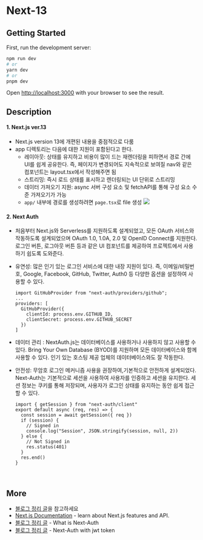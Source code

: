 # Next-13

## Getting Started

First, run the development server:

```bash
npm run dev
# or
yarn dev
# or
pnpm dev
```

Open [http://localhost:3000](http://localhost:3000) with your browser to see the result.

## Description

#### 1. Next.js ver.13

- Next.js version 13에 개편된 내용을 중점적으로 다룸
- app 디렉토리는 다음에 대한 지원이 포함된다고 한다.
  - 레이아웃: 상태를 유지하고 비용이 많이 드는 재렌더링을 피하면서 경로 간에 UI를 쉽게 공유한다. 즉, 페이지가 변경되어도 지속적으로 보여질 nav와 같은 컴포넌트는 layout.tsx에서 작성해주면 됨
  - 스트리밍: 즉시 로드 상태를 표시하고 렌더링되는 UI 단위로 스트리밍
  - 데이터 가져오기 지원: async 서버 구성 요소 및 fetchAPI를 통해 구성 요소 수준 가져오기가 가능
  - `app/` 내부에 경로를 생성하려면 `page.tsx`로 file 생성
    <img src="https://github.com/zhwltlr/zhwltlr-study/assets/100506719/b571e739-6cc7-475b-8365-310a76a62423" />

#### 2. Next Auth

- 처음부터 Next.js와 Serverless를 지원하도록 설계되었고, 모든 OAuth 서비스와 작동하도록 설계되었으며 OAuth 1.0, 1.0A, 2.0 및 OpenID Connect를 지원한다. 로그인 버튼, 로그아웃 버튼 등과 같은 UI 컴포넌트를 제공하여 프로젝트에서 사용하기 쉽도록 도와준다.
- 유연성: 많은 인기 있는 로그인 서비스에 대한 내장 지원이 있다. 즉, 이메일/비밀번호, Google, Facebook, GitHub, Twitter, Auth0 등 다양한 옵션을 설정하여 사용할 수 있다.

  ```
  import GitHubProvider from "next-auth/providers/github";
  ...
  providers: [
    GitHubProvider({
      clientId: process.env.GITHUB_ID,
      clientSecret: process.env.GITHUB_SECRET
    })
  ]
  ```

- 데이터 관리 : NextAuth.js는 데이터베이스를 사용하거나 사용하지 않고 사용할 수 있다. Bring Your Own Database (BYOD)를 지원하며 모든 데이터베이스와 함께 사용할 수 있다. 인기 있는 호스팅 제공 업체의 데이터베이스와도 잘 작동한다.

- 안전성: 무암호 로그인 메커니즘 사용을 권장하여,기본적으로 안전하게 설계되었다. Next-Auth는 기본적으로 세션을 사용하여 사용자를 인증하고 세션을 유지한다. 세션 정보는 쿠키를 통해 저장되며, 사용자가 로그인 상태를 유지하는 동안 쉽게 접근할 수 있다.
  ```
  import { getSession } from "next-auth/client"
  export default async (req, res) => {
    const session = await getSession({ req })
    if (session) {
      // Signed in
      console.log("Session", JSON.stringify(session, null, 2))
    } else {
      // Not Signed in
      res.status(401)
    }
    res.end()
  }
  ```

<br />

## More

- [블로그 정리 글](https://blog.naver.com/zhwltlr/223114102591)을 참고하세요
- [Next.js Documentation](https://nextjs.org/docs) - learn about Next.js features and API.
- [블로그 정리 글](https://blog.naver.com/zhwltlr/223231504372) - What is Next-Auth
- [블로그 정리 글](https://blog.naver.com/zhwltlr/223236593765) - Next-Auth with jwt token
